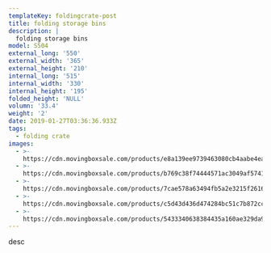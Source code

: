 ```yaml
---
templateKey: foldingcrate-post
title: folding storage bins
description: |
  folding storage bins
model: S504
external_long: '550'
external_width: '365'
external_height: '210'
internal_long: '515'
internal_width: '330'
internal_height: '195'
folded_height: 'NULL'
volumn: '33.4'
weight: '2'
date: 2019-01-27T03:36:36.933Z
tags:
  - folding crate
images:
  - >-
    https://cdn.movingboxsale.com/products/e8a139ee9739463080cb4aabe4ea96fb.jpg
  - >-
    https://cdn.movingboxsale.com/products/b769c38f74444571ac3049af57419c6d.jpg
  - >-
    https://cdn.movingboxsale.com/products/7cae578a63494fb5a2e3215f26161cee.jpg
  - >-
    https://cdn.movingboxsale.com/products/c5d43d436d474284bc51c7b872ccdbcd.jpg
  - >-
    https://cdn.movingboxsale.com/products/5433340638384435a160ae329da9ea1f.jpg
---
```

desc
